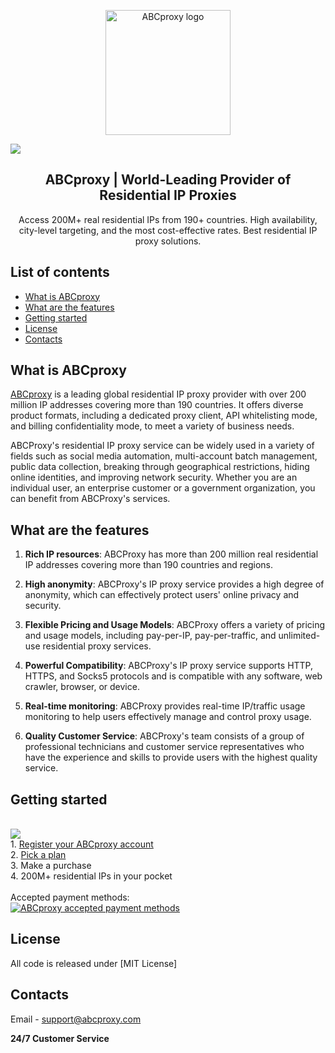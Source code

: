 <p align="center">
    <a href="https://www.abcproxy.com?utm-source=Github&utm-keyword=?01"><img src="https://www.abcproxy.com/img/Header/logo_c.png" alt="ABCproxy logo" width="200"></a>
  </a>
</p>

[<img src="https://i.ibb.co/61zmJxY/8.png">](https://www.abcproxy.com?utm-source=Github&utm-keyword=?01)

<h2 align="center">
  ABCproxy | World-Leading Provider of Residential IP Proxies
</h2>

<p align="center">
Access 200M+ real residential IPs from 190+ countries. High availability, city-level targeting, and the most cost-effective rates. Best residential IP proxy solutions.
</p>

## List of contents

- [What is ABCproxy](#what-is-ABCproxy)
- [What are the features](#What-are-the-features)
- [Getting started](#getting-started)
- [License](#license)
- [Contacts](#contacts)
 
## What is ABCproxy
[ABCproxy](https://www.abcproxy.com?utm-source=Github&utm-keyword=?01) is a leading global residential IP proxy provider with over 200 million IP addresses covering more than 190 countries. It offers diverse product formats, including a dedicated proxy client, API whitelisting mode, and billing confidentiality mode, to meet a variety of business needs.

ABCProxy's residential IP proxy service can be widely used in a variety of fields such as social media automation, multi-account batch management, public data collection, breaking through geographical restrictions, hiding online identities, and improving network security. Whether you are an individual user, an enterprise customer or a government organization, you can benefit from ABCProxy's services.

## What are the features

1. **Rich IP resources**: ABCProxy has more than 200 million real residential IP addresses covering more than 190 countries and regions.


2. **High anonymity**: ABCProxy's IP proxy service provides a high degree of anonymity, which can effectively protect users' online privacy and security.


3. **Flexible Pricing and Usage Models**: ABCProxy offers a variety of pricing and usage models, including pay-per-IP, pay-per-traffic, and unlimited-use residential proxy services.


4. **Powerful Compatibility**: ABCProxy's IP proxy service supports HTTP, HTTPS, and Socks5 protocols and is compatible with any software, web crawler, browser, or device.


5. **Real-time monitoring**: ABCProxy provides real-time IP/traffic usage monitoring to help users effectively manage and control proxy usage.


6. **Quality Customer Service**: ABCProxy's team consists of a group of professional technicians and customer service representatives who have the experience and skills to provide users with the highest quality service.

## Getting started
<br>[<img src="https://i.ibb.co/LhGS4jn/image.png">](https://www.abcproxy.com?utm-source=Github&utm-keyword=?01)
<br> 1. [Register your ABCproxy account](https://www.abcproxy.com?utm-source=Github&utm-keyword=?01)
<br> 2. [Pick a plan](https://www.abcproxy.com?utm-source=Github&utm-keyword=?01)
<br> 3. Make a purchase
<br> 4. 200M+ residential IPs in your pocket
<br><br>Accepted payment methods:
<br>[<img src="https://i.ibb.co/0XMDDPW/ABC.png" alt="ABCproxy accepted payment methods">](https://www.abcproxy.com?utm-source=Github&utm-keyword=?01)

## License

All code is released under [MIT License]

## Contacts
Email - support@abcproxy.com
  
**24/7 Customer Service**
